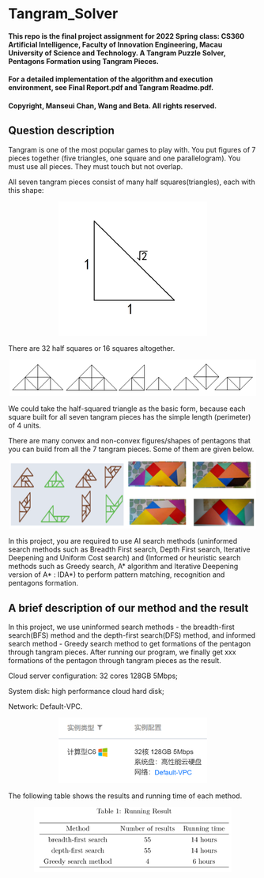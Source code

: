 # Tangram_Solver

#### This repo is the final project assignment for 2022 Spring class: CS360 Artificial Intelligence, Faculty of Innovation Engineering, Macau University of Science and Technology. A Tangram Puzzle Solver, Pentagons Formation using Tangram Pieces.

#### For a detailed implementation of the algorithm and execution environment, see Final Report.pdf and Tangram Readme.pdf. 

#### Copyright, Manseui Chan, Wang and Beta. All rights reserved.

## Question description

Tangram is one of the most popular games to play with. You put figures of 7 pieces together (five triangles, one square and one parallelogram). You must use all pieces. They must touch but not overlap.

All seven tangram pieces consist of many half squares(triangles), each with this shape: 

<div align="center">
	<img src="Image/BasicShape.png" alt="Editor" width="300">
</div>

There are 32 half squares or 16 squares altogether.

<div align="center">
	<img src="Image/ASetOfTangramPeices.png" alt="Editor" width="500">
</div>

We could take the half-squared triangle as the basic form, because each square built for all seven tangram pieces has the simple length (perimeter) of 4 units.

There are many convex and non-convex figures/shapes of pentagons that you can build from all the 7 tangram pieces. Some of them are given below.

<div align="center">
	<img src="Image/Conv-Nonconv.png" alt="Editor" width="500">
</div>

In this project, you are required to use AI search methods (uninformed search methods such as Breadth First search, Depth First search, Iterative Deepening and Uniform Cost search) and (Informed or heuristic search methods such as Greedy search, A* algorithm and Iterative Deepening version of A* : IDA*) to perform pattern matching, recognition and pentagons formation.

## A brief description of our method and the result

In this project, we use uninformed search methods - the breadth-first search(BFS) method and the depth-first search(DFS) method, and informed search method - Greedy search method to get formations of the pentagon through tangram pieces. After running our program, we finally get xxx formations of the pentagon through tangram pieces as the result.

Cloud server configuration: 32 cores 128GB 5Mbps;

System disk: high performance cloud hard disk;

Network: Default-VPC.

<div align="center">
	<img src="Image/envi.png" alt="Editor" width="300">
</div>

The following table shows the results and running time of each method.

<div align="center">
	<img src="Image/Result.png" alt="Editor" width="400">
</div>


